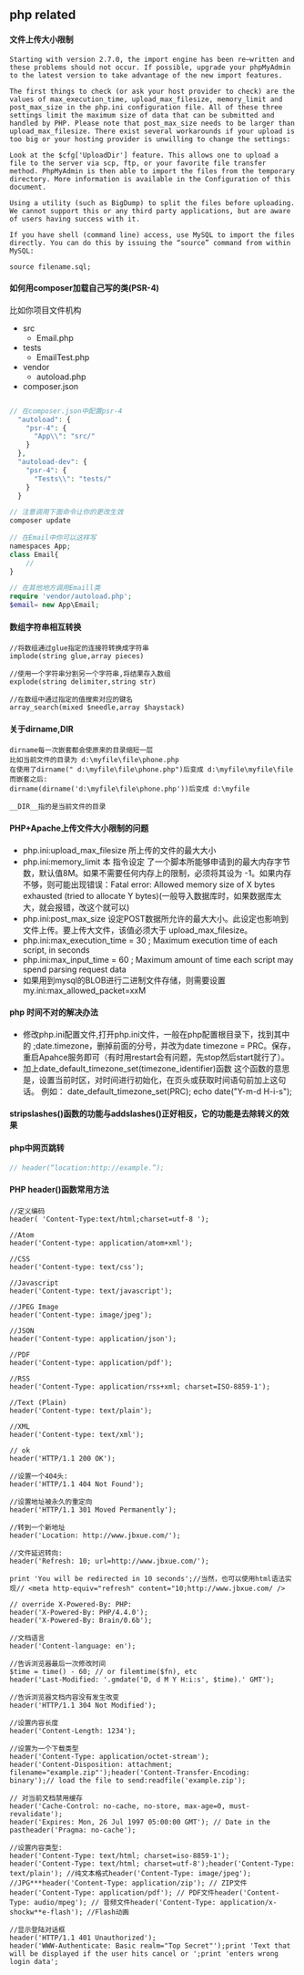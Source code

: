 ## php related

#### 文件上传大小限制
```
Starting with version 2.7.0, the import engine has been re–written and these problems should not occur. If possible, upgrade your phpMyAdmin to the latest version to take advantage of the new import features.

The first things to check (or ask your host provider to check) are the values of max_execution_time, upload_max_filesize, memory_limit and post_max_size in the php.ini configuration file. All of these three settings limit the maximum size of data that can be submitted and handled by PHP. Please note that post_max_size needs to be larger than upload_max_filesize. There exist several workarounds if your upload is too big or your hosting provider is unwilling to change the settings:

Look at the $cfg['UploadDir'] feature. This allows one to upload a file to the server via scp, ftp, or your favorite file transfer method. PhpMyAdmin is then able to import the files from the temporary directory. More information is available in the Configuration of this document.

Using a utility (such as BigDump) to split the files before uploading. We cannot support this or any third party applications, but are aware of users having success with it.

If you have shell (command line) access, use MySQL to import the files directly. You can do this by issuing the “source” command from within MySQL:

source filename.sql;
```

#### 如何用composer加载自己写的类(PSR-4)
比如你项目文件机构
+ src
    + Email.php
+ tests
    + EmailTest.php
+ vendor
    + autoload.php
+ composer.json

```php

// 在composer.json中配置psr-4
  "autoload": {
    "psr-4": {
      "App\\": "src/"
    }
  },
  "autoload-dev": {
    "psr-4": {
      "Tests\\": "tests/"
    }
  }

// 注意调用下面命令让你的更改生效
composer update
  
// 在Email中你可以这样写
namespaces App;
class Email{
    //
}

// 在其他地方调用Emaill类
require 'vendor/autoload.php';
$email= new App\Email;
```


#### 数组字符串相互转换
```
//将数组通过glue指定的连接符转换成字符串
implode(string glue,array pieces)

//使用一个字符串分割另一个字符串,将结果存入数组
explode(string delimiter,string str)

//在数组中通过指定的值搜索对应的键名
array_search(mixed $needle,array $haystack)
```

#### 关于dirname,__DIR__
```
dirname每一次嵌套都会使原来的目录缩短一层
比如当前文件的目录为 d:\myfile\file\phone.php
在使用了dirname(" d:\myfile\file\phone.php")后变成 d:\myfile\myfile\file
而嵌套之后:
dirname(dirname('d:\myfile\file\phone.php'))后变成 d:\myfile

__DIR__指的是当前文件的目录

```

#### PHP+Apache上传文件大小限制的问题
+ php.ini:upload_max_filesize 所上传的文件的最大大小
+ php.ini:memory_limit 本 指令设定 了一个脚本所能够申请到的最大内存字节数，默认值8M。如果不需要任何内存上的限制，必须将其设为 -1。如果内存不够，则可能出现错误：Fatal error: Allowed memory size of X bytes exhausted (tried to allocate Y bytes)(一般导入数据库时，如果数据库太大，就会报错，改这个就可以)
+ php.ini:post_max_size 设定POST数据所允许的最大大小。此设定也影响到文件上传。要上传大文件，该值必须大于 upload_max_filesize。
+ php.ini:max_execution_time = 30 ; Maximum execution time of each script, in seconds
+ php.ini:max_input_time = 60 ; Maximum amount of time each script may spend parsing request data
+ 如果用到mysql的BLOB进行二进制文件存储，则需要设置my.ini:max_allowed_packet=xxM

#### php 时间不对的解决办法
+ 修改php.ini配置文件,打开php.ini文件，一般在php配置根目录下，找到其中的 ;date.timezone，删掉前面的分号，并改为date timezone = PRC。保存，重启Apahce服务即可（有时用restart会有问题，先stop然后start就行了）。
+ 加上date_default_timezone_set(timezone_identifier)函数
这个函数的意思是，设置当前时区，对时间进行初始化，在页头或获取时间语句前加上这句话。
例如：
date_default_timezone_set(PRC);
echo date("Y-m-d H-i-s");

#### stripslashes()函数的功能与addslashes()‍正好相反，它的功能是去除转义的效果

#### php中网页跳转
```php
// header(“location:http://example.”);

```

#### PHP header()函数常用方法
```
//定义编码
header( 'Content-Type:text/html;charset=utf-8 ');

//Atom
header('Content-type: application/atom+xml');

//CSS
header('Content-type: text/css');

//Javascript
header('Content-type: text/javascript');

//JPEG Image
header('Content-type: image/jpeg');

//JSON
header('Content-type: application/json');

//PDF
header('Content-type: application/pdf');

//RSS
header('Content-Type: application/rss+xml; charset=ISO-8859-1');

//Text (Plain)
header('Content-type: text/plain');

//XML
header('Content-type: text/xml');

// ok
header('HTTP/1.1 200 OK');

//设置一个404头:
header('HTTP/1.1 404 Not Found');

//设置地址被永久的重定向
header('HTTP/1.1 301 Moved Permanently');

//转到一个新地址
header('Location: http://www.jbxue.com/');

//文件延迟转向:
header('Refresh: 10; url=http://www.jbxue.com/');

print 'You will be redirected in 10 seconds';//当然，也可以使用html语法实现// <meta http-equiv="refresh" content="10;http://www.jbxue.com/ />

// override X-Powered-By: PHP:
header('X-Powered-By: PHP/4.4.0');
header('X-Powered-By: Brain/0.6b');

//文档语言
header('Content-language: en');

//告诉浏览器最后一次修改时间
$time = time() - 60; // or filemtime($fn), etc
header('Last-Modified: '.gmdate('D, d M Y H:i:s', $time).' GMT');

//告诉浏览器文档内容没有发生改变
header('HTTP/1.1 304 Not Modified');

//设置内容长度
header('Content-Length: 1234');

//设置为一个下载类型
header('Content-Type: application/octet-stream');
header('Content-Disposition: attachment; filename="example.zip"');header('Content-Transfer-Encoding: binary');// load the file to send:readfile('example.zip');

// 对当前文档禁用缓存
header('Cache-Control: no-cache, no-store, max-age=0, must-revalidate');
header('Expires: Mon, 26 Jul 1997 05:00:00 GMT'); // Date in the pastheader('Pragma: no-cache');

//设置内容类型:
header('Content-Type: text/html; charset=iso-8859-1');
header('Content-Type: text/html; charset=utf-8');header('Content-Type: text/plain'); //纯文本格式header('Content-Type: image/jpeg'); //JPG***header('Content-Type: application/zip'); // ZIP文件header('Content-Type: application/pdf'); // PDF文件header('Content-Type: audio/mpeg'); // 音频文件header('Content-Type: application/x-shockw**e-flash'); //Flash动画

//显示登陆对话框
header('HTTP/1.1 401 Unauthorized');
header('WWW-Authenticate: Basic realm="Top Secret"');print 'Text that will be displayed if the user hits cancel or ';print 'enters wrong login data';
```
